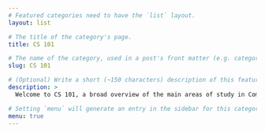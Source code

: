 ```yaml
---
# Featured categories need to have the `list` layout.
layout: list

# The title of the category's page.
title: CS 101

# The name of the category, used in a post's front matter (e.g. category: <slug>).
slug: CS 101

# (Optional) Write a short (~150 characters) description of this featured category.
description: >
  Welcome to CS 101, a broad overview of the main areas of study in Computer and Information Sciences. The course highlights the uses of computing systems in business, the sciences, and other professional fields. [Schedule & Important Dates](https://ramnauth.github.io/cs%20101/2018/09/05/important-dates/); [Syllabus](https://ramnauth.github.io/cs%20101/2018/09/05/syllabus/) <br> <br> Foundational materials adapted from Prof. Christopher League [liucs.net/cs101f18/](https://liucs.net/cs101f18/)

# Setting `menu` will generate an entry in the sidebar for this category.
menu: true
---
```

